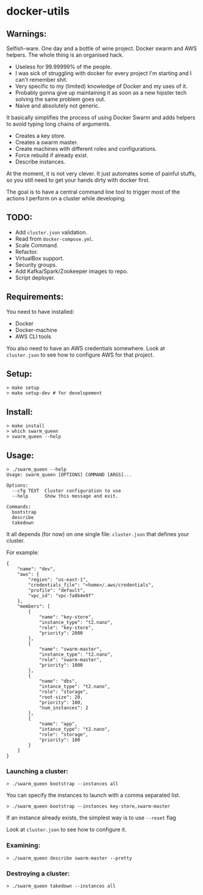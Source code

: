 # docker-utils

## Warnings:

Selfish-ware.
One day and a bottle of wine project.
Docker swarm and AWS helpers. The whole thing is an organised hack.

- Useless for 99.99999% of the people.
- I was sick of struggling with docker for every project I'm starting and I can't remember shit.
- Very specific to my (limited) knowledge of Docker and my uses of it.
- Probably gonna give up maintaining it as soon as a new hipster tech solving the same problem goes out.
- Naive and absolutely not generic.

It basically simplifies the process of using Docker Swarm and
adds helpers to avoid typing long chains of arguments.

- Creates a key store.
- Creates a swarm master.
- Create machines with different roles and configurations.
- Force rebuild if already exist.
- Describe instances.

At the moment, it is not very clever. It just automates some of painful stuffs,
so you still need to get your hands dirty with docker first.

The goal is to have a central command line tool to trigger most
of the actions I perform on a cluster while developing.

## TODO:

- Add `cluster.json` validation.
- Read from `docker-compose.yml`.
- Scale Command.
- Refactor.
- VirtualBox support.
- Security groups.
- Add Kafka/Spark/Zookeeper images to repo.
- Script deployer.

## Requirements:

You need to have installed:

- Docker
- Docker-machine
- AWS CLI tools

You also need to have an AWS credentials somewhere. Look at `cluster.json`
to see how to configure AWS for that project.

## Setup:

```
> make setup
> make setup-dev # for developement
```

## Install:

```
> make install
> which swarm_queen
> swarm_queen --help
```

## Usage:

```
> ./swarm_queen --help
Usage: swarm_queen [OPTIONS] COMMAND [ARGS]...

Options:
  --cfg TEXT  Cluster configuration to use
  --help      Show this message and exit.

Commands:
  bootstrap
  describe
  takedown
```

It all depends (for now) on one single file: `cluster.json` that defines
your cluster.

For example:

```
{
    "name": "dev",
    "aws": {
        "region": "us-east-1",
        "credentials_file": "<home>/.aws/credentials",
        "profile": "default",
        "vpc_id": "vpc-fa8b4e9f"
    },
    "members": [
        {
            "name": "key-store",
            "instance_type": "t2.nano",
            "role": "key-store",
            "priority": 2000
        },
        {
            "name": "swarm-master",
            "instance_type": "t2.nano",
            "role": "swarm-master",
            "priority": 1000
        },
        {
            "name": "dbs",
            "intance_type": "t2.nano",
            "role": "storage",
            "root-size": 20,
            "priority": 100,
            "num_instances": 2
        },
        {
            "name": "app",
            "intance_type": "t2.nano",
            "role": "storage",
            "priority": 100
        }
    ]
}
```

### Launching a cluster:

```
> ./swarm_queen bootstrap --instances all
```

You can specify the instances to launch with a comma separated list.

```
> ./swarm_queen bootstrap --instances key-store,swarm-master
```

If an instance already exists, the simplest way is to use `--reset` flag

Look at `cluster.json` to see how to configure it.


### Examining:

```
> ./swarm_queen describe swarm-master --pretty
```


### Destroying a cluster:

```
> ./swarm_queen takedown --instances all
```

